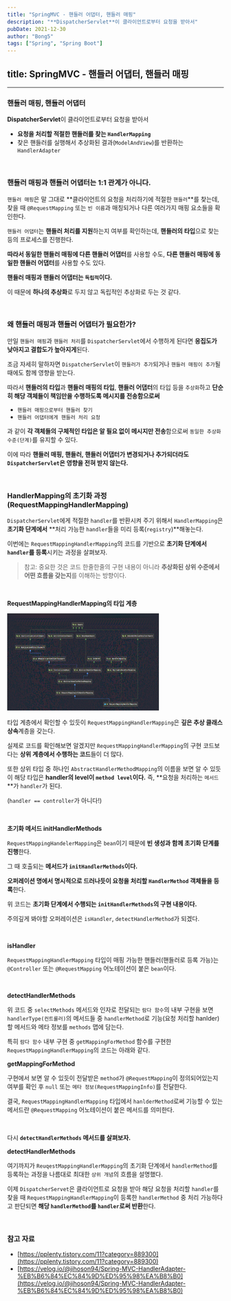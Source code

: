```yaml
---
title: "SpringMVC - 핸들러 어댑터, 핸들러 매핑"
description: "**DispatcherServlet**이 클라이언트로부터 요청을 받아서"
pubDate: 2021-12-30
author: "Bong5"
tags: ["Spring", "Spring Boot"]
---
```

## title: SpringMVC - 핸들러 어댑터, 핸들러 매핑

---

### 핸들러 매핑, 핸들러 어댑터

**DispatcherServlet**이 클라이언트로부터 요청을 받아서

- **요청을 처리할 적절한 핸들러를 찾는 `HandlerMapping`**
- 찾은 핸들러를 실행해서 추상화된 결과(`ModelAndView`)를 반환하는 `HandlerAdapter`

<br>

### 핸들러 매핑과 핸들러 어댑터는 1:1 관계가 아니다.

`핸들러 매핑`은 말 그대로 **클라이언트의 요청을 처리하기에 적절한 `핸들러`**를 찾는데, 찾을 때 `@RequestMapping` 또는 `빈 이름`과 매칭되거나 다른 여러가지 매핑 요소들을 확인한다.

`핸들러 어댑터`는 **핸들러 처리를 지원**하는지 여부를 확인하는데, **핸들러의 타입**으로 찾는 등의 프로세스를 진행한다.

**따라서 동일한 핸들러 매핑에 다른 핸들러 어댑터**를 사용할 수도, **다른 핸들러 매핑에 동일한 핸들러 어댑터**를 사용할 수도 있다.

**핸들러 매핑과 핸들러 어댑터는 `독립적`이다.**

이 때문에 **하나의 추상화**로 두지 않고 독립적인 추상화로 두는 것 같다.

<br>

### 왜 핸들러 매핑과 핸들러 어댑터가 필요한가?

만일 `핸들러 매핑`과 `핸들러 처리`를 `DispatcherServlet`에서 수행하게 된다면 **응집도가 낮아지고 결합도가 높아지게**된다.

조금 자세히 말하자면 `DispatcherServlet`이 `핸들러가 추가`되거나 `핸들러 매핑이 추가`될 때에도 함께 영향을 받는다.

따라서 **핸들러의 타입**과 **핸들러 매핑의 타입**, **핸들러 어댑터**의 타입 등을 `추상화`하고 **단순히 해당 객체들이 책임만을 수행하도록 메시지를 전송함으로써**

- `핸들러 매핑으로부터 핸들러 찾기`
- `핸들러 어댑터에게 핸들러 처리 요청`

과 같이 **각 객체들의 구체적인 타입은 알 필요 없이 메시지만 전송**함으로써 `동일한 추상화 수준(단계)`를 유지할 수 있다.

이에 따라 **핸들러 매핑, 핸들러, 핸들러 어댑터가 변경되거나 추가되더라도 `DispatcherServlet`은 영향을 전혀 받지 않는다.**

<br>

### HandlerMapping의 초기화 과정(RequestMappingHandlerMapping)

`DispatcherServlet`에게 적절한 `handler`를 반환시켜 주기 위해서 `HandlerMapping`은 **초기화 단계에서** **처리 가능한 `handler`들을 미리 등록(`registry`)**해놓는다.

이번에는 `RequestMappingHandlerMapping`의 코드를 기반으로 **초기화 단계에서 `handler`를 등록**시키는 과정을 살펴보자.

> 참고: 중요한 것은 코드 한줄한줄의 구현 내용이 아니라 **추상화된 상위 수준에서 어떤 흐름을 갖는지**를 이해하는 방향이다.
>

<br>

**RequestMappingHandlerMapping의 타입 계층**

<img src="/assets/img/spring/img1.GIF" width="70%" height="auto" >

타입 계층에서 확인할 수 있듯이 `RequestMappingHandlerMapping`은 **깊은 추상 클래스 상속**계층을 갖는다.

실제로 코드를 확인해보면 알겠지만 `RequestMappingHandlerMapping`의 구현 코드보다는 **상위 계층에서 수행하는 코드**들이 더 많다.

또한 상위 타입 중 하나인 `AbstractHandlerMethodMapping`의 이름을 보면 알 수 있듯이 해당 타입은 **handler의 level이 `method level`이다.** 즉, **요청을 처리하는 `메서드`**가 `handler`가 된다.

(`handler == controller`가 아니다!)

<br>

**초기화 메서드 initHandlerMethods**

`RequestMappingHandelerMapping`은 `bean`이기 때문에 **빈 생성과 함께 초기화 단계를 진행**한다.

그 때 호출되는 **메서드가 `initHandlerMethods`이다.**

**오퍼레이션 명에서 명시적으로 드러나듯이 요청을 처리할 `HandlerMethod` 객체들을 등록**한다.

<script src="https://gist.github.com/BongHoLee/a75a52d903d28010f9d5804ed00c5bd3.js"></script>

위 코드는 **초기화 단계에서 수행되는 `initHandlerMethods`의 구현 내용이다.**

주의깊게 봐야할 오퍼레이션은 `isHandler`, `detectHandlerMethod`가 되겠다.

<br>

**isHandler**

<script src="https://gist.github.com/BongHoLee/18acc11c834061f716e97a92fabaed41.js"></script>

`RequestMappingHandlerMapping` 타입이 매핑 가능한 핸들러(핸들러로 등록 가능)는 `@Controller` 또는 `@RequestMapping` 어노테이션이 붙은 `bean`이다.

<br>

**detectHandlerMethods**

<script src="https://gist.github.com/BongHoLee/dbdd596a790d993496793666cbb33ffa.js"></script>

위 코드 중 `selectMethods` 메서드와 인자로 전달되는 `람다 함수`의 내부 구현을 보면 `handlerType(컨트롤러)`의 메서드들 중 `handlerMethod`로 기능(요청 처리할 hanlder)할 메서드와 메타 정보를 `methods` 맵에 담는다.

특히 `람다 함수` 내부 구현 중 `getMappingForMethod` 함수를 구현한 `RequestMappingHandlerMapping`의 코드는 아래와 같다.

**getMappingForMethod**

<script src="https://gist.github.com/BongHoLee/9cec9f0f63bf839059ec65421aaacdd8.js"></script>

구현에서 보면 알 수 있듯이 전달받은 `method`가 `@RequestMapping`이 정의되어있는지 여부를 확인 후 `null` 또는 `메타 정보(RequestMappingInfo)`를 전달한다.

결국, `RequestMappingHandlerMapping` 타입에서 `hanlderMethod`로써 기능할 수 있는 메서드란 `@RequestMapping` 어노테이션이 붙은 메서드를 의미한다.

<br>

다시 **`detectHandlerMethods` 메서드를 살펴보자.**

**detectHandlerMethods**

<script src="https://gist.github.com/BongHoLee/e1ecd6d8cd8accf470ee606591f59e0e.js"></script>

여기까지가 `ReuqestMappingHandlerMapping`의 초기화 단계에서 `handlerMethod`를 등록하는 과정을 나름대로 최대한 `상위 개념`의 흐름을 설명했다.

이제 `DispatcherServet`은 클라이언트로 요청을 받아 해당 요청을 처리할 `handler`를 찾을 때 `RequestMappingHandlerMapping`이 등록한 `handlerMethod` 중 처리 가능하다고 판단되면 **해당 `handlerMethod`를 `handler`로써 반환**한다.

<br>

### 참고 자료
- [https://pplenty.tistory.com/11?category=889300](https://pplenty.tistory.com/11?category=889300)
- [https://velog.io/@jihoson94/Spring-MVC-HandlerAdapter-%EB%B6%84%EC%84%9D%ED%95%98%EA%B8%B0](https://velog.io/@jihoson94/Spring-MVC-HandlerAdapter-%EB%B6%84%EC%84%9D%ED%95%98%EA%B8%B0)